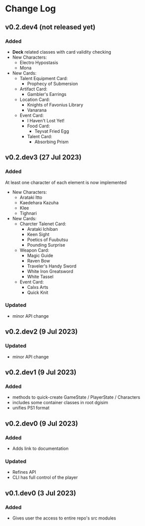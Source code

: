 # Change Log

## v0.2.dev4 (not released yet)

### Added

- **Deck** related classes with card validity checking
- New Characters:
  - Electro Hypostasis
  - Mona
- New Cards:
  - Talent Equipment Card:
    - Prophecy of Submersion
  - Artifact Card:
    - Gambler's Earrings
  - Location Card:
    - Knights of Favonius Library
    - Vanarana
  - Event Card:
    - I Haven't Lost Yet!
    - Food Card:
      - Teyvat Fried Egg
    - Talent Card:
      - Absorbing Prism

## v0.2.dev3 (27 Jul 2023)

### Added

At least one character of each element is now implemented

- New Characters:
  - Arataki Itto
  - Kaedehara Kazuha
  - Klee
  - Tighnari
- New Cards:
  - Charcter Talenet Card:
    - Arataki Ichiban
    - Keen Sight
    - Poetics of Fuubutsu
    - Pounding Surprise
  - Weapon Card:
    - Magic Guide
    - Raven Bow
    - Traveler's Handy Sword
    - White Iron Greatsword
    - White Tassel
  - Event Card:
    - Calxs Arts
    - Quick Knit

### Updated

- minor API change

## v0.2.dev2 (9 Jul 2023)

### Updated

- minor API change

## v0.2.dev1 (9 Jul 2023)

### Added

- methods to quick-create GameState / PlayerState / Characters
- includes some container classes in root dgisim
- unifies PS1 format

## v0.2.dev0 (9 Jul 2023)

### Added

- Adds link to documentation

### Updated

- Refines API
- CLI has full control of the player

## v0.1.dev0 (3 Jul 2023)

### Added

- Gives user the access to entire repo's src modules
